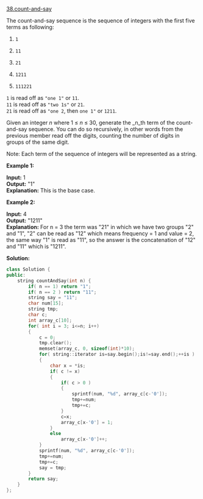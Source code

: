 [38.count-and-say](https://leetcode.com/problems/count-and-say/)  

The count-and-say sequence is the sequence of integers with the first five terms as following:

  
1.     1  
2.     11  
3.     21  
4.     1211  
5.     111221  

`1` is read off as `"one 1"` or `11`.  
`11` is read off as `"two 1s"` or `21`.  
`21` is read off as `"one 2`, then `one 1"` or `1211`.

Given an integer _n_ where 1 ≤ _n_ ≤ 30, generate the _n_th term of the count-and-say sequence. You can do so recursively, in other words from the previous member read off the digits, counting the number of digits in groups of the same digit.

Note: Each term of the sequence of integers will be represented as a string.

**Example 1:**

  
**Input:** 1  
**Output:** "1"  
**Explanation:** This is the base case.  

**Example 2:**

  
**Input:** 4  
**Output:** "1211"  
**Explanation:** For n = 3 the term was "21" in which we have two groups "2" and "1", "2" can be read as "12" which means frequency = 1 and value = 2, the same way "1" is read as "11", so the answer is the concatenation of "12" and "11" which is "1211".  



**Solution:**  

```cpp
class Solution {
public:
    string countAndSay(int n) {
        if( n == 1) return "1";
        if( n == 2 ) return "11";
        string say = "11";
        char num[15];
        string tmp;
        char c;
        int array_c[10];
        for( int i = 3; i<=n; i++)
        {
            c = 0;
            tmp.clear();
            memset(array_c, 0, sizeof(int)*10);
            for( string::iterator is=say.begin();is!=say.end();++is )
            {
                char x = *is;
                if( c != x)
                {
                    if( c > 0 )
                    {
                        sprintf(num, "%d", array_c[c-'0']);
                        tmp+=num;
                        tmp+=c;
                    }
                    c=x;
                    array_c[x-'0'] = 1;
                }
                else
                    array_c[x-'0']++;
            }
            sprintf(num, "%d", array_c[c-'0']);
            tmp+=num;
            tmp+=c;
            say = tmp;
        }
        return say;
    }
};
```
      